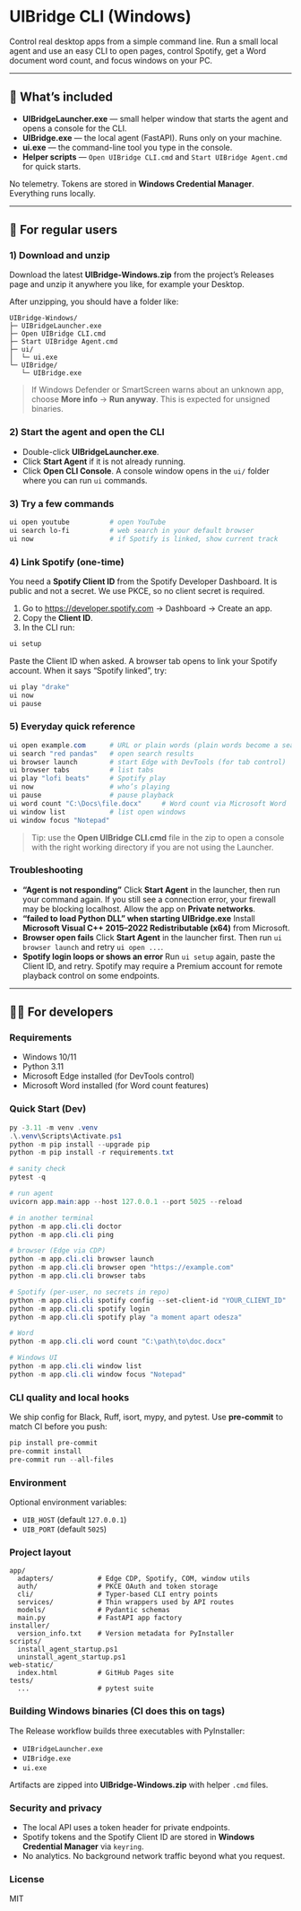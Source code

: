 # UIBridge CLI (Windows)

Control real desktop apps from a simple command line. Run a small local agent and use an easy CLI to open pages, control Spotify, get a Word document word count, and focus windows on your PC.

---

## 🧩 What’s included

- **UIBridgeLauncher.exe** — small helper window that starts the agent and opens a console for the CLI.
- **UIBridge.exe** — the local agent (FastAPI). Runs only on your machine.
- **ui.exe** — the command-line tool you type in the console.
- **Helper scripts** — `Open UIBridge CLI.cmd` and `Start UIBridge Agent.cmd` for quick starts.

No telemetry. Tokens are stored in **Windows Credential Manager**. Everything runs locally.

---

## 👤 For regular users

### 1) Download and unzip

Download the latest **UIBridge-Windows.zip** from the project’s Releases page and unzip it anywhere you like, for example your Desktop.

After unzipping, you should have a folder like:

```
UIBridge-Windows/
├─ UIBridgeLauncher.exe
├─ Open UIBridge CLI.cmd
├─ Start UIBridge Agent.cmd
├─ ui/
│  └─ ui.exe
└─ UIBridge/
   └─ UIBridge.exe
```

> If Windows Defender or SmartScreen warns about an unknown app, choose **More info** → **Run anyway**. This is expected for unsigned binaries.

### 2) Start the agent and open the CLI

- Double-click **UIBridgeLauncher.exe**.
- Click **Start Agent** if it is not already running.
- Click **Open CLI Console**. A console window opens in the `ui/` folder where you can run `ui` commands.

### 3) Try a few commands

```powershell
ui open youtube          # open YouTube
ui search lo-fi          # web search in your default browser
ui now                   # if Spotify is linked, show current track
```

### 4) Link Spotify (one-time)

You need a **Spotify Client ID** from the Spotify Developer Dashboard. It is public and not a secret. We use PKCE, so no client secret is required.

1. Go to https://developer.spotify.com → Dashboard → Create an app.
2. Copy the **Client ID**.
3. In the CLI run:

```powershell
ui setup
```

Paste the Client ID when asked. A browser tab opens to link your Spotify account. When it says “Spotify linked”, try:

```powershell
ui play "drake"
ui now
ui pause
```

### 5) Everyday quick reference

```powershell
ui open example.com      # URL or plain words (plain words become a search)
ui search "red pandas"   # open search results
ui browser launch        # start Edge with DevTools (for tab control)
ui browser tabs          # list tabs
ui play "lofi beats"     # Spotify play
ui now                   # who’s playing
ui pause                 # pause playback
ui word count "C:\Docs\file.docx"     # Word count via Microsoft Word
ui window list           # list open windows
ui window focus "Notepad"
```

> Tip: use the **Open UIBridge CLI.cmd** file in the zip to open a console with the right working directory if you are not using the Launcher.

### Troubleshooting

- **“Agent is not responding”**
  Click **Start Agent** in the launcher, then run your command again. If you still see a connection error, your firewall may be blocking localhost. Allow the app on **Private networks**.
- **“failed to load Python DLL” when starting UIBridge.exe**
  Install **Microsoft Visual C++ 2015–2022 Redistributable (x64)** from Microsoft.
- **Browser open fails**
  Click **Start Agent** in the launcher first. Then run `ui browser launch` and retry `ui open ...`.
- **Spotify login loops or shows an error**
  Run `ui setup` again, paste the Client ID, and retry. Spotify may require a Premium account for remote playback control on some endpoints.

---

## 👩‍💻 For developers

### Requirements

- Windows 10/11
- Python 3.11
- Microsoft Edge installed (for DevTools control)
- Microsoft Word installed (for Word count features)

### Quick Start (Dev)

```powershell
py -3.11 -m venv .venv
.\.venv\Scripts\Activate.ps1
python -m pip install --upgrade pip
python -m pip install -r requirements.txt

# sanity check
pytest -q

# run agent
uvicorn app.main:app --host 127.0.0.1 --port 5025 --reload

# in another terminal
python -m app.cli.cli doctor
python -m app.cli.cli ping

# browser (Edge via CDP)
python -m app.cli.cli browser launch
python -m app.cli.cli browser open "https://example.com"
python -m app.cli.cli browser tabs

# Spotify (per-user, no secrets in repo)
python -m app.cli.cli spotify config --set-client-id "YOUR_CLIENT_ID"
python -m app.cli.cli spotify login
python -m app.cli.cli spotify play "a moment apart odesza"

# Word
python -m app.cli.cli word count "C:\path\to\doc.docx"

# Windows UI
python -m app.cli.cli window list
python -m app.cli.cli window focus "Notepad"
```

### CLI quality and local hooks

We ship config for Black, Ruff, isort, mypy, and pytest. Use **pre-commit** to match CI before you push:

```powershell
pip install pre-commit
pre-commit install
pre-commit run --all-files
```

### Environment

Optional environment variables:

- `UIB_HOST` (default `127.0.0.1`)
- `UIB_PORT` (default `5025`)

### Project layout

```
app/
  adapters/           # Edge CDP, Spotify, COM, window utils
  auth/               # PKCE OAuth and token storage
  cli/                # Typer-based CLI entry points
  services/           # Thin wrappers used by API routes
  models/             # Pydantic schemas
  main.py             # FastAPI app factory
installer/
  version_info.txt    # Version metadata for PyInstaller
scripts/
  install_agent_startup.ps1
  uninstall_agent_startup.ps1
web-static/
  index.html          # GitHub Pages site
tests/
  ...                 # pytest suite
```

### Building Windows binaries (CI does this on tags)

The Release workflow builds three executables with PyInstaller:

- `UIBridgeLauncher.exe`
- `UIBridge.exe`
- `ui.exe`

Artifacts are zipped into **UIBridge-Windows.zip** with helper `.cmd` files.

### Security and privacy

- The local API uses a token header for private endpoints.
- Spotify tokens and the Spotify Client ID are stored in **Windows Credential Manager** via `keyring`.
- No analytics. No background network traffic beyond what you request.

### License

MIT
